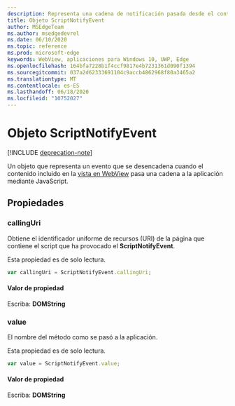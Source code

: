 ```yaml
---
description: Representa una cadena de notificación pasada desde el contenido de WebView a la aplicación.
title: Objeto ScriptNotifyEvent
author: MSEdgeTeam
ms.author: msedgedevrel
ms.date: 06/10/2020
ms.topic: reference
ms.prod: microsoft-edge
keywords: WebView, aplicaciones para Windows 10, UWP, Edge
ms.openlocfilehash: 164bfa7228b1f4ccf9817e4b7231361d090f1394
ms.sourcegitcommit: 037a2d62333691104c9accb4862968f80a3465a2
ms.translationtype: MT
ms.contentlocale: es-ES
ms.lasthandoff: 06/18/2020
ms.locfileid: "10752027"
---
```

# Objeto ScriptNotifyEvent  

[!INCLUDE [deprecation-note](../includes/deprecation-note.md)]  

Un objeto que representa un evento que se desencadena cuando el contenido incluido en la [vista en WebView](../webview.md) pasa una cadena a la aplicación mediante JavaScript.  

## Propiedades  

### callingUri  

Obtiene el identificador uniforme de recursos (URI) de la página que contiene el script que ha provocado el **ScriptNotifyEvent**.  

Esta propiedad es de solo lectura.  

```javascript
var callingUri = ScriptNotifyEvent.callingUri;
```  

#### Valor de propiedad  

Escriba: **DOMString**  

### value  

El nombre del método como se pasó a la aplicación.  

Esta propiedad es de solo lectura.  

```javascript
var value = ScriptNotifyEvent.value;
```  

#### Valor de propiedad  

Escriba: **DOMString**  
